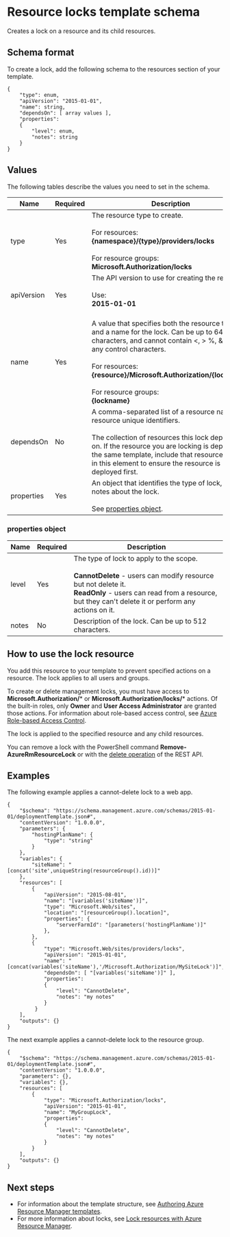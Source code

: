 <properties
   pageTitle="Resource Manager template for resource locks | Microsoft Azure"
   description="Shows the Resource Manager schema for deploying resource locks through a template."
   services="azure-resource-manager"
   documentationCenter="na"
   authors="tfitzmac"
   manager="timlt"
   editor=""/>

<tags
   ms.service="azure-resource-manager"
   ms.devlang="na"
   ms.topic="article"
   ms.tgt_pltfrm="na"
   ms.workload="na"
   ms.date="10/03/2016"
   ms.author="tomfitz"/>

# <a name="resource-locks-template-schema"></a>Resource locks template schema

Creates a lock on a resource and its child resources.

## <a name="schema-format"></a>Schema format

To create a lock, add the following schema to the resources section of your template.
    
    {
        "type": enum,
        "apiVersion": "2015-01-01",
        "name": string,
        "dependsOn": [ array values ],
        "properties":
        {
            "level": enum,
            "notes": string
        }
    }



## <a name="values"></a>Values

The following tables describe the values you need to set in the schema.

| Name | Required | Description |
| ---- | -------- | ----------- |
| type | Yes | The resource type to create.<br /><br />For resources:<br />**{namespace}/{type}/providers/locks**<br /><br/>For resource groups:<br />**Microsoft.Authorization/locks** |
| apiVersion | Yes | The API version to use for creating the resource.<br /><br />Use:<br />**2015-01-01**<br /><br /> |
| name | Yes | A value that specifies both the resource to lock and a name for the lock. Can be up to 64 characters, and cannot contain <, > %, &, ?, or any control characters.<br /><br />For resources:<br />**{resource}/Microsoft.Authorization/{lockname}**<br /><br />For resource groups:<br />**{lockname}** |
| dependsOn | No | A comma-separated list of a resource names or resource unique identifiers.<br /><br />The collection of resources this lock depends on. If the resource you are locking is deployed in the same template, include that resource name in this element to ensure the resource is deployed first. | 
| properties | Yes | An object that identifies the type of lock, and notes about the lock.<br /><br />See [properties object](#properties-object). |  

### <a name="properties-object"></a>properties object

| Name | Required | Description |
| ---- | -------- | ----------- |
| level   | Yes | The type of lock to apply to the scope.<br /><br />**CannotDelete** - users can modify resource but not delete it.<br />**ReadOnly** - users can read from a resource, but they can't delete it or perform any actions on it. |
| notes   | No | Description of the lock. Can be up to 512 characters. |


## <a name="how-to-use-the-lock-resource"></a>How to use the lock resource

You add this resource to your template to prevent specified actions on a resource. The lock applies to all users and groups.

To create or delete management locks, you must have access to **Microsoft.Authorization/*** or **Microsoft.Authorization/locks/*** actions. Of the built-in roles, only **Owner** and **User Access Administrator** are granted those actions. For information about role-based access control, see [Azure Role-based Access Control](./active-directory/role-based-access-control-configure.md).

The lock is applied to the specified resource and any child resources.

You can remove a lock with the PowerShell command **Remove-AzureRmResourceLock** or with the [delete operation](https://msdn.microsoft.com/library/azure/mt204562.aspx) of the REST API.

## <a name="examples"></a>Examples

The following example applies a cannot-delete lock to a web app.

    {
        "$schema": "https://schema.management.azure.com/schemas/2015-01-01/deploymentTemplate.json#",
        "contentVersion": "1.0.0.0",
        "parameters": {
            "hostingPlanName": {
                "type": "string"
            }
        },
        "variables": {
            "siteName": "[concat('site',uniqueString(resourceGroup().id))]"
        },
        "resources": [
            {
                "apiVersion": "2015-08-01",
                "name": "[variables('siteName')]",
                "type": "Microsoft.Web/sites",
                "location": "[resourceGroup().location]",
                "properties": {
                    "serverFarmId": "[parameters('hostingPlanName')]"
                },
            },
            {
                "type": "Microsoft.Web/sites/providers/locks",
                "apiVersion": "2015-01-01",
                "name": "[concat(variables('siteName'),'/Microsoft.Authorization/MySiteLock')]",
                "dependsOn": [ "[variables('siteName')]" ],
                "properties":
                {
                    "level": "CannotDelete",
                    "notes": "my notes"
                }
             }
        ],
        "outputs": {}
    }

The next example applies a cannot-delete lock to the resource group.

    {
        "$schema": "https://schema.management.azure.com/schemas/2015-01-01/deploymentTemplate.json#",
        "contentVersion": "1.0.0.0",
        "parameters": {},
        "variables": {},
        "resources": [
            {
                "type": "Microsoft.Authorization/locks",
                "apiVersion": "2015-01-01",
                "name": "MyGroupLock",
                "properties":
                {
                    "level": "CannotDelete",
                    "notes": "my notes"
                }
            }
        ],
        "outputs": {}
    }

## <a name="next-steps"></a>Next steps

- For information about the template structure, see [Authoring Azure Resource Manager templates](resource-group-authoring-templates.md).
- For more information about locks, see [Lock resources with Azure Resource Manager](resource-group-lock-resources.md).
